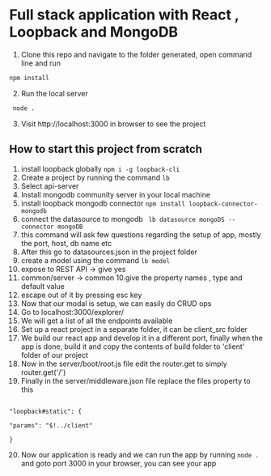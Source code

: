 # Full stack application with React , Loopback and MongoDB


1. Clone this repo and navigate to the folder generated, open command line and run
```sh
npm install
 ```
2.  Run the local server
```sh
 node .
 ```
 3. Visit http://localhost:3000 in browser to see the project


## How to start this project from scratch

1. install loopback globally ``` npm i -g loopback-cli  ```
2. Create a project by running the command ```lb ```
3. Select api-server
4. Install mongodb community server in your local machine
5.  install loopback mongodb connector ```npm install loopback-connector-mongodb```
6. connect the datasource to mongodb
``` lb datasource mongoDS --connector mongoDB```
7. this command will ask few questions regarding the setup of app, mostly the port, host, db name etc
8. After this go to datasources.json in the project folder 
9. create a model using the command ``` lb model ```
10. expose to REST API -> give yes
11. common/server -> common
10.give the property names , type and default value
12.  escape out of it by pressing esc key
13. Now that our modal is setup, we can easily do CRUD ops
14. Go to localhost:3000/explorer/
15. We will get a list of all the endpoints available
16. Set up a react project in a separate folder, it can be client_src folder
17. We build our react app and develop it in a different port, finally when the app is done, build it and copy the contents of build folder to 'client' folder of our project 
18. Now in the server/boot/root.js file edit the router.get to simply router.get('/')
19. Finally in the server/middleware.json file replace the files property to this 
``` "files": {

"loopback#static": {

"params": "$!../client"

} 

```

20. Now our application is ready and we can run the app by running ``` node . ``` and goto port 3000 in your browser, you can see your app